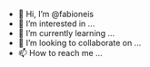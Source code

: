- 👋 Hi, I’m @fabioneis
- 👀 I’m interested in ...
- 🌱 I’m currently learning ...
- 💞️ I’m looking to collaborate on ...
- 📫 How to reach me ...

<!---
fabioneis/fabioneis is a ✨ special ✨ repository because its `README.md` (this file) appears on your GitHub profile.
You can click the Preview link to take a look at your changes.
--->
